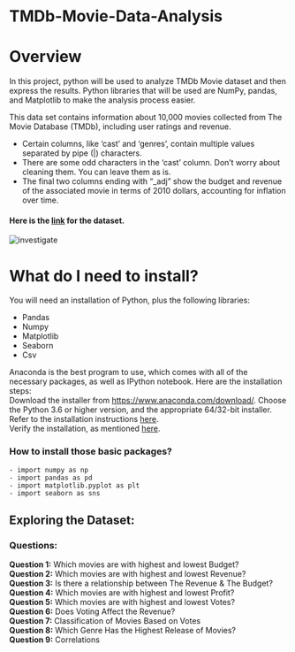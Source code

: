 # **TMDb-Movie-Data-Analysis**
# **Overview**
In this project, python will be used to analyze TMDb Movie dataset and then express the results. Python libraries that will be used are NumPy, pandas, and Matplotlib to make the analysis process easier.

This data set contains information about 10,000 movies collected from The Movie Database (TMDb), including user ratings and revenue.
- Certain columns, like ‘cast’ and ‘genres’, contain multiple values separated by pipe (|) characters. 
- There are some odd characters in the ‘cast’ column. Don’t worry about cleaning them. You can leave them as is.
- The final two columns ending with “_adj” show the budget and revenue of the associated movie in terms of 2010 dollars, accounting for inflation over time.

#### Here is the [link](https://www.kaggle.com/datasets/juzershakir/tmdb-movies-dataset?select=tmdb_movies_data.csv) for the dataset.

![investigate](https://user-images.githubusercontent.com/110740808/204082188-13ab45f6-d63a-4b87-a51d-c106028dace1.png)

# **What do I need to install?**
You will need an installation of Python, plus the following libraries:
- Pandas
- Numpy
- Matplotlib
- Seaborn
- Csv

Anaconda is the best program to use, which comes with all of the necessary packages, as well as IPython notebook. Here are the installation steps:
<br>Download the installer from https://www.anaconda.com/download/. Choose the Python 3.6 or higher version, and the appropriate 64/32-bit installer.
<br>Refer to the installation instructions [here](https://docs.anaconda.com/anaconda/install/).
<br>Verify the installation, as mentioned [here](https://docs.anaconda.com/anaconda/install/verify-install/).
  
### How to install those basic packages?
```
- import numpy as np
- import pandas as pd
- import matplotlib.pyplot as plt
- import seaborn as sns
```


## **Exploring the Dataset:**
### Questions:

**Question 1:** Which movies are with highest and lowest Budget? <br>
**Question 2:**	Which movies are with highest and lowest Revenue? <br>
**Question 3:**	Is there a relationship between The Revenue & The Budget? <br>
**Question 4:**	Which movies are with highest and lowest Profit? <br>
**Question 5:**	Which movies are with highest and lowest Votes? <br>
**Question 6:**	Does Voting Affect the Revenue? <br>
**Question 7:**	Classification of Movies Based on Votes <br>
**Question 8:**	Which Genre Has the Highest Release of Movies? <br>
**Question 9:**	Correlations


